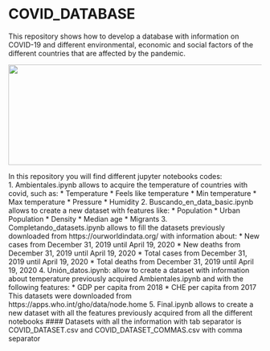 # COVID_DATABASE
This repository shows how to develop a database with information on COVID-19 and different environmental, economic and social factors of the different countries that are affected by the pandemic.
<p align="center">
  <img src='https://www.hoyesarte.com/wp-content/uploads/2020/03/covid-19.jpg' width="800" height="200" />
</p>
In this repository you will find different jupyter notebooks codes:
<br>
1.  Ambientales.ipynb allows to acquire the temperature of countries with covid, such as:
    * Temperature
    * Feels like temperature
    * Min temperature
    * Max temperature
    * Pressure
    * Humidity
2.  Buscando_en_data_basic.ipynb allows to create a new dataset with features like:
    * Population
    * Urban Population
    * Density
    * Median age
    * Migrants
3.  Completando_datasets.ipynb allows to fill the datasets previously downloaded from https://ourworldindata.org/ with information about:
    * New cases from December 31, 2019 until April 19, 2020
    * New deaths from December 31, 2019 until April 19, 2020
    * Total cases from December 31, 2019 until April 19, 2020
    * Total deaths from December 31, 2019 until April 19, 2020
4.  Unión_datos.ipynb: allow to create a dataset with information about temperature previously acquired Ambientales.ipynb and with the following features:
    * GDP per capita from 2018
    * CHE per capita from 2017
This datasets were downloaded from https://apps.who.int/gho/data/node.home
5.  Final.ipynb allows to create a new dataset with all the features previously acquired from all the different notebooks
#### Datasets with all the information with tab separator is COVID_DATASET.csv and COVID_DATASET_COMMAS.csv with comma separator 







